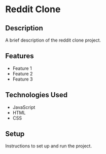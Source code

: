 # Reddit Clone

## Description

A brief description of the reddit clone project.

## Features

- Feature 1
- Feature 2
- Feature 3

## Technologies Used

- JavaScript
- HTML
- CSS

## Setup

Instructions to set up and run the project.
